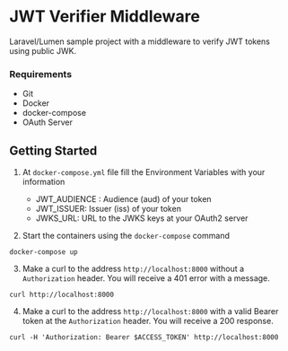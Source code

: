 # JWT Verifier Middleware

Laravel/Lumen sample project with a middleware to verify JWT tokens using public JWK.

### Requirements
- Git
- Docker
- docker-compose
- OAuth Server

## Getting Started

1. At `docker-compose.yml` file fill the Environment Variables with your information
    - JWT_AUDIENCE : Audience (aud) of your token
    - JWT_ISSUER: Issuer (iss) of your token
    - JWKS_URL: URL to the JWKS keys at your OAuth2 server

2. Start the containers using the `docker-compose` command
```
docker-compose up
```

3. Make a curl to the address `http://localhost:8000` without a `Authorization` header. You will receive a 401 error with a message.
```
curl http://localhost:8000
```

4. Make a curl to the address `http://localhost:8000` with a valid Bearer token at the `Authorization` header. You will receive a 200 response.
```
curl -H 'Authorization: Bearer $ACCESS_TOKEN' http://localhost:8000
```

